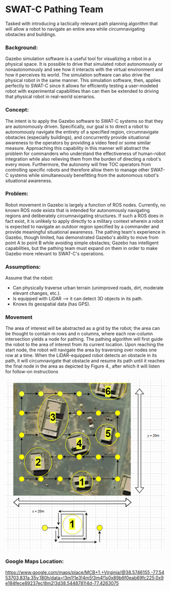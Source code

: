 # SWAT-C Pathing Team
Tasked with introducing a tactically relevant path planning algorithm that will allow a robot to navigate an entire area while circumnavigating obstacles and buildings.

### Background:
Gazebo simulation software is a useful tool for visualizing a robot in a physical space. It is possible to drive that simulated robot autonomously or nonautonomously and see how it interacts with the virtual environment and how it perceives its world. The simulation software can also drive the physical robot in the same manner. This simulation software, then, applies perfectly to SWAT-C since it allows for efficiently testing a user-modeled robot with experimental capabilities than can then be extended to driving that physical robot in real-world scenarios.

### Concept:
The intent is to apply the Gazebo software to SWAT-C systems so that they are autonomously driven. Specifically, our goal is to direct a robot to autonomously navigate the entirety of a specified region, circumnavigate obstacles (especially buildings), and concurrently provide situational awareness to the operators by providing a video feed or some similar measure. Approaching this capability in this manner will abstract the problem for commanders who understand the effectiveness of human-robot integration while also relieving them from the burden of directing a robot's every move. Furthermore, the autonomy will free TOC operators from controlling specific robots and therefore allow them to manage other SWAT-C systems while simultaneously benefitting from the autonomous robot's situational awareness.

### Problem:
Robot movement in Gazebo is largely a function of ROS nodes. Currently, no known ROS node exists that is intended for autonomously navigating regions and deliberately circumnavigating structures. If such a ROS does in fact exist, it is unlikely to apply directly to a military context wherein a robot is expected to navigate an outdoor region specified by a commander and provide meaningful situational awareness. The pathing team's experience in Gazebo, though limited, has demonstrated Gazebo's ability to move from point A to point B while avoiding simple obstacles; Gazebo has intelligent capabilities, but the pathing team must expand on them in order to make Gazebo more relevant to SWAT-C's operations.

### Assumptions:
Assume that the robot:
* Can physically traverse urban terrain (unimproved roads, dirt, moderate elevant changes, etc.).
* Is equipped with LiDAR --> it can detect 3D objects in its path. 
* Knows its geospatial data (has GPS).

### Movement
The area of interest will be abstracted as a grid by the robot; the area can be thought to contain m rows and n columns, where each row-column intersection yields a node for pathing. The pathing algorithm will first guide the robot to the area of interest from its current location. Upon reaching the start node, the robot will navigate the area by traversing over nodes one row at a time. When the LiDAR-equipped robot detects an obstacle in its path, it will circumnavigate that obstacle and resume its path until it reaches the final node in the area as depicted by Figure 4., after which it will listen for follow-on instructions


<img style="float: center;" src="concept_sketch2.PNG">

### Google Maps Location:
https://www.google.com/maps/place/MCB+1,+Virginia/@38.5746155,-77.5453703,831a,35y,180h/data=!3m1!1e3!4m5!3m4!1s0x89b6f0eab69fc225:0x9e184fece89237ec!8m2!3d38.5448781!4d-77.4263075
